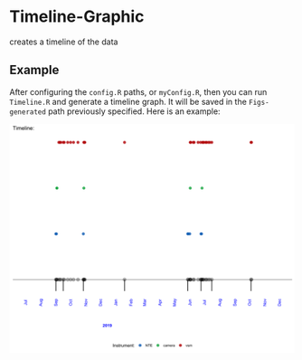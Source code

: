 # Timeline-Graphic
 creates a timeline of the data


## Example

After configuring the `config.R` paths, or `myConfig.R`, then you can run `Timeline.R` and generate a timeline graph. It will be saved in the `Figs-generated` path previously specified. Here is an example:

![timeline](timeline.png)